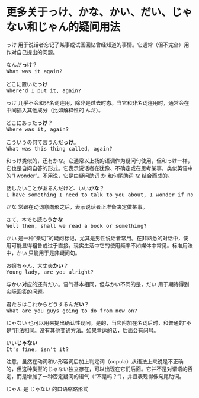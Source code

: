 # 更多关于っけ、かな、かい、だい、じゃない和じゃん的疑问用法

っけ 用于说话者忘记了某事或试图回忆曾经知道的事情。它通常（但不完全）用作对自己提出的问题。

<pre>
なんだ<b>っけ</b>？
What was it again?

どこに置いた<b>っけ</b>
Where'd I put it, again?
</pre>

っけ 几乎不会和非名词连用，除非是过去时态。当它和非名词连用时，通常会在中间插入其他成分（比如解释性的 んだ）。

<pre>
どこにあった<b>っけ</b>？
Where was it, again?

こういうの何て言うんだ<b>っけ</b>。
What was this thing called, again?
</pre>

和っけ类似的，还有かな。它通常以上扬的语调作为疑问句使用，但和っけ一样，它也是自问自答的形式。它表示说话者在犹豫、不确定或在思考某事，类似英语中的“I wonder”。不用说，它是由疑问助词 か 和句尾助词 な 结合而成的。

<pre>
話したいことがあるんだけど、いい<b>かな</b>？
I have something I need to talk to you about, I wonder if now is okay? 
</pre>

かな 常跟在动词意向形之后，表示说话者正准备决定做某事。

<pre>
さて、本でも読もう<b>かな</b>
Well then, shall we read a book or something?
</pre>

かい 是一种“亲切”的疑问标记，尤其是男性说话者常用。在非熟悉的对话中，使用可能显得粗鲁或过于直接。现实生活中它的使用频率不如媒体中常见。标准用法中，かい 只能用于是非疑问句。

<pre>
お嬢ちゃん、大丈夫<b>かい</b>？
Young lady, are you alright?
</pre>

与かい对应的还有だい。语气基本相同，但与かい不同的是，だい 用于期待得到实际回答的问题。

<pre>
君たちはこれからどうするん<b>だい</b>？
What are you guys going to do from now on?
</pre>

じゃない 也可以用来提出确认性疑问。是的，当它附加在名词后时，和普通的“不是”用法相同。没有其他变通方法。如果幸运的话，后面会有问号。

<pre>
いい<b>じゃない</b>
It's fine, isn't it?
</pre>

注意，虽然在动词和い形容词后加上判定词（copula）从语法上来说是不正确的，但这种类型的じゃない独立存在，可以出现在它们后面。它并不是对谓语的否定，而是增加了一种否定疑问的语气（“不是吗？”），并且表现得像句尾助词。

じゃん 是 じゃない 的口语缩略形式